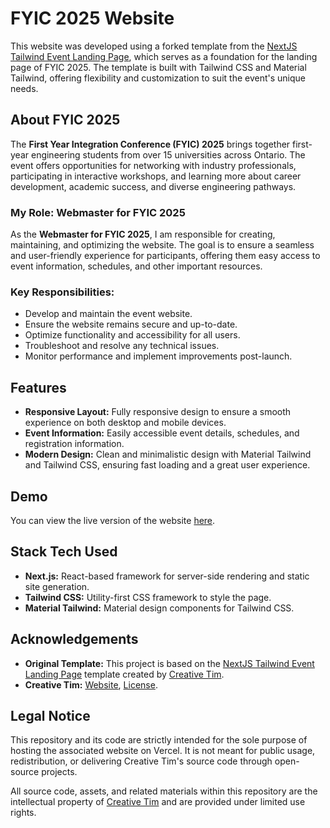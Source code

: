 # FYIC 2025 Website

This website was developed using a forked template from the [NextJS Tailwind Event Landing Page](https://github.com/creativetimofficial/nextjs-tailwind-event-landing-page), which serves as a foundation for the landing page of FYIC 2025. The template is built with Tailwind CSS and Material Tailwind, offering flexibility and customization to suit the event's unique needs.

## About FYIC 2025

The **First Year Integration Conference (FYIC) 2025** brings together first-year engineering students from over 15 universities across Ontario. The event offers opportunities for networking with industry professionals, participating in interactive workshops, and learning more about career development, academic success, and diverse engineering pathways.

### My Role: Webmaster for FYIC 2025

As the **Webmaster for FYIC 2025**, I am responsible for creating, maintaining, and optimizing the website. The goal is to ensure a seamless and user-friendly experience for participants, offering them easy access to event information, schedules, and other important resources.

### Key Responsibilities:
- Develop and maintain the event website.
- Ensure the website remains secure and up-to-date.
- Optimize functionality and accessibility for all users.
- Troubleshoot and resolve any technical issues.
- Monitor performance and implement improvements post-launch.

## Features

- **Responsive Layout:** Fully responsive design to ensure a smooth experience on both desktop and mobile devices.
- **Event Information:** Easily accessible event details, schedules, and registration information.
- **Modern Design:** Clean and minimalistic design with Material Tailwind and Tailwind CSS, ensuring fast loading and a great user experience.

## Demo

You can view the live version of the website [here](https://2025-fyic.vercel.app/).


## Stack Tech Used

- **Next.js:** React-based framework for server-side rendering and static site generation.
- **Tailwind CSS:** Utility-first CSS framework to style the page.
- **Material Tailwind:** Material design components for Tailwind CSS.

## Acknowledgements

- **Original Template:** This project is based on the [NextJS Tailwind Event Landing Page](https://github.com/creativetimofficial/nextjs-tailwind-event-landing-page) template created by [Creative Tim](https://www.creative-tim.com).
- **Creative Tim:** [Website](https://www.creative-tim.com), [License](https://www.creative-tim.com/license).

## Legal Notice

This repository and its code are strictly intended for the sole purpose of hosting the associated website on Vercel. It is not meant for public usage, redistribution, or delivering Creative Tim's source code through open-source projects.

All source code, assets, and related materials within this repository are the intellectual property of [Creative Tim](https://www.creative-tim.com) and are provided under limited use rights.
